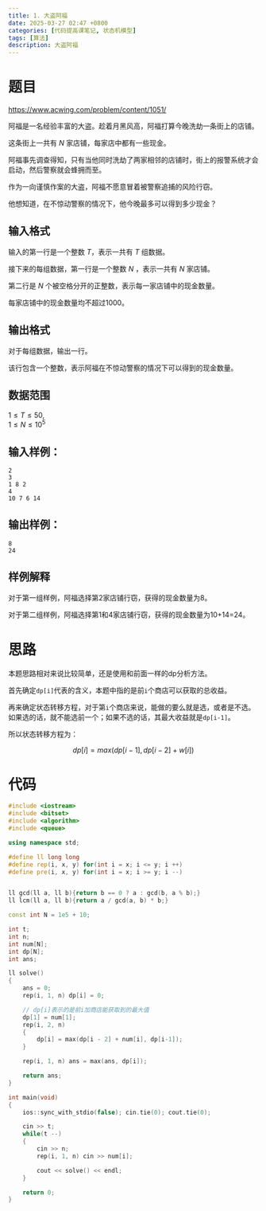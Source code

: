 ```yaml
---
title: 1. 大盗阿福
date: 2025-03-27 02:47 +0800
categories: [代码提高课笔记, 状态机模型]
tags: [算法]
description: 大盗阿福
---
```


# 题目

https://www.acwing.com/problem/content/1051/

阿福是一名经验丰富的大盗。趁着月黑风高，阿福打算今晚洗劫一条街上的店铺。

这条街上一共有 $N$ 家店铺，每家店中都有一些现金。

阿福事先调查得知，只有当他同时洗劫了两家相邻的店铺时，街上的报警系统才会启动，然后警察就会蜂拥而至。

作为一向谨慎作案的大盗，阿福不愿意冒着被警察追捕的风险行窃。

他想知道，在不惊动警察的情况下，他今晚最多可以得到多少现金？

## 输入格式

输入的第一行是一个整数 $T$，表示一共有 $T$ 组数据。

接下来的每组数据，第一行是一个整数 $N$ ，表示一共有 $N$ 家店铺。

第二行是 $N$ 个被空格分开的正整数，表示每一家店铺中的现金数量。

每家店铺中的现金数量均不超过1000。

## 输出格式

对于每组数据，输出一行。

该行包含一个整数，表示阿福在不惊动警察的情况下可以得到的现金数量。

## 数据范围

$1 \le T \le 50$,  
$1 \le N \le 10^5$

## 输入样例：

```
2
3
1 8 2
4
10 7 6 14
```

##  输出样例：

```
8
24
```

##  样例解释

对于第一组样例，阿福选择第2家店铺行窃，获得的现金数量为8。

对于第二组样例，阿福选择第1和4家店铺行窃，获得的现金数量为10+14=24。


# 思路

本题思路相对来说比较简单，还是使用和前面一样的dp分析方法。

首先确定`dp[i]`代表的含义，本题中指的是前`i`个商店可以获取的总收益。

再来确定状态转移方程，对于第`i`个商店来说，能做的要么就是选，或者是不选。如果选的话，就不能选前一个；如果不选的话，其最大收益就是`dp[i-1]`。

所以状态转移方程为：

$$
dp[i] = max(dp[i-1], dp[i-2] + w[i])
$$


# 代码

```cpp
#include <iostream>
#include <bitset>
#include <algorithm>
#include <queue>

using namespace std;

#define ll long long
#define rep(i, x, y) for(int i = x; i <= y; i ++)
#define pre(i, x, y) for(int i = x; i >= y; i --)


ll gcd(ll a, ll b){return b == 0 ? a : gcd(b, a % b);}
ll lcm(ll a, ll b){return a / gcd(a, b) * b;}

const int N = 1e5 + 10;

int t;
int n;
int num[N];
int dp[N];
int ans;

ll solve()
{
    ans = 0;
    rep(i, 1, n) dp[i] = 0;

    // dp[i]表示的是前i加商店能获取到的最大值
    dp[1] = num[1];
    rep(i, 2, n)
    {
        dp[i] = max(dp[i - 2] + num[i], dp[i-1]);
    }

    rep(i, 1, n) ans = max(ans, dp[i]);

    return ans;
}

int main(void)
{
    ios::sync_with_stdio(false); cin.tie(0); cout.tie(0);

    cin >> t;
    while(t --)
    {
        cin >> n;
        rep(i, 1, n) cin >> num[i];

        cout << solve() << endl;
    }

    return 0;
}

```
